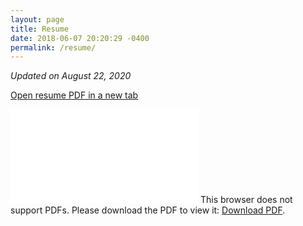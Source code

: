```yaml
---
layout: page
title: Resume
date: 2018-06-07 20:20:29 -0400
permalink: /resume/
---
```


_Updated on August 22, 2020_

<a href="{{site.resume}}" target="_blank">Open resume PDF in a new tab</a>

<object data="{{site.resume}}" type="application/pdf" width="100%" height="700px">
    <embed src="{{site.resume}}">
        This browser does not support PDFs. Please download the PDF to view it: <a href="{{site.resume}}">Download PDF</a>.</p>
    </embed>
</object>